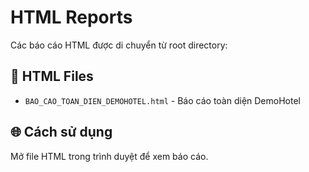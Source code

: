 # HTML Reports

Các báo cáo HTML được di chuyển từ root directory:

## 📄 HTML Files

- `BAO_CAO_TOAN_DIEN_DEMOHOTEL.html` - Báo cáo toàn diện DemoHotel

## 🌐 Cách sử dụng

Mở file HTML trong trình duyệt để xem báo cáo.
